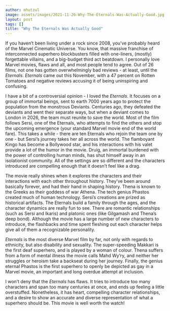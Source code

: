 ```yaml
---
author: mhutzul
image: assets/images/2021-11-26-Why-The-Eternals-Was-Actually-Good.jpg
layout: post
tags: []
title: "Why The Eternals Was Actually Good"
---
```


If you haven’t been living under a rock since 2008, you’ve probably
heard of the Marvel Cinematic Universe. You know, that massive franchise
of interconnected superhero blockbusters filled with one-liners,
(mostly) forgettable villains, and a big-budget third act beatdown. I
personally love Marvel movies, flaws and all, and most people tend to
agree. Out of 26 films, not one has gotten overwhelmingly bad reviews -
at least, until the *Eternals*. *Eternals* came out this November, with
a 47 percent on Rotten Tomatoes and negative reviews accusing it of
being uninspiring and confusing.

I have a bit of a controversial opinion - I loved the *Eternals*. It
focuses on a group of immortal beings, sent to earth 7000 years ago to
protect the population from the monstrous Deviants. Centuries ago, they
defeated the deviants and went their separate ways, but when a deviant
comes to London in 2026, the team must reunite to save the world. Most
of the film follows Sersi, one of the Eternals, who attempts to find the
others and stop the upcoming emergence (your standard Marvel movie end
of the world fare). This takes a while - there are ten Eternals who
rejoin the team one by one - but Sersi’s journey takes her all across
the world. The flamboyant Kingo has become a Bollywood star, and his
interactions with his valet provide a lot of the humor in the movie.
Druig, an immortal burdened with the power of controlling human minds,
has shut himself away in an isolationist community. All of the settings
are so different and the characters introduced are compelling enough
that it doesn’t feel like a drag.

The movie really shines when it explores the characters and their
interactions with each other throughout history. They’ve been around
basically forever, and had their hand in shaping history. Thena is known
to the Greeks as their goddess of war Athena. The tech genius Phastos
created much of human technology. Sersi’s creations are prized as
historical artifacts. The Eternals build a family through the ages, and
the character dynamics are really fun to see. There are romantic
relationships (such as Sersi and Ikaris) and platonic ones (like
Gilgamash and Thena’s deep bond). Although the movie has a large number
of new characters to introduce, the flashbacks and time spent fleshing
out each character helps give all of them a recognizable personality.

*Eternals* is the most diverse Marvel film by far, not only with regards
to ethnicity, but also disability and sexuality. The super-speeding
Makkari is the first deaf superhero, and is played by a woman of colour.
Thena suffers from a form of mental illness the movie calls Mahd Wy’ry,
and neither her struggles or heroism take a backseat during her journey.
Finally, the genius eternal Phastos is the first superhero to openly be
depicted as gay in a Marvel movie, an important and long overdue attempt
at inclusion.

I won’t deny that the *Eternals* has flaws. It tries to introduce too
many characters and span too many centuries at once, and ends up feeling
a little overstuffed. Nonetheless, it has heart, compelling character
relationships, and a desire to show an accurate and diverse
representation of what a superhero should be. This movie is well worth
the watch!
